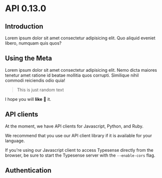 # API 0.13.0

## Introduction

Lorem ipsum dolor sit amet consectetur adipisicing elit. Quo aliquid eveniet libero, numquam quis quos?

## Using the Meta

Lorem ipsum dolor sit amet consectetur adipisicing elit. Nemo dicta maiores tenetur amet ratione id beatae mollitia quos corrupti. Similique nihil commodi reiciendis odio quia!

> This is just random text

I hope you will **like** 💟 it.

## API clients

At the moment, we have API clients for Javascript, Python, and Ruby.

We recommend that you use our API client library if it is available for your language.

<Tabs :tabs="['Ruby', 'Python', 'Javascript']">
  <template v-slot:Ruby>

```bash
gem install typesense
```

  </template>

  <template v-slot:Python>

```bash
pip install typesense
```

  </template>

  <template v-slot:Javascript>

```bash
# Node.js
npm install typesense
```

```html
<!-- Browser -->
<script src="dist/typesense.min.js"></script>
```

  </template>
</Tabs>

If you're using our Javascript client to access Typesense directly from the browser, be sure to start the Typesense server with the `--enable-cors` flag.

## Authentication

<Tabs :tabs="['Ruby', 'Python', 'Javascript', 'Shell']">
  <template v-slot:Ruby>

```ruby
require 'typesense'

client = Typesense::Client.new(
  nodes: [
    {
      host:     'localhost',
      port:     8108,
      protocol: 'http'
    }
  ],

  api_key:  '<API_KEY>',
  connection_timeout_seconds: 2
)
```

  </template>

  <template v-slot:Python>

```python
import typesense

client = typesense.Client({
  'nodes': [{
    'host': 'localhost',
    'port': '8108',
    'protocol': 'http',
  }],

  'api_key': '<API_KEY>',
  'connection_timeout_seconds': 2
})
```

  </template>

  <template v-slot:Javascript>

```js
/*
 *  Our Javascript client library works on both the client and the browser.
 *  When using the library on the browser, please be sure to use the
 *  search-only API Key rather than the master API key since the latter
 *  has write access to Typesense and you don't want to expose that.
 */
let client = new Typesense.Client({
  'nodes': [{
    'host': 'localhost',
    'port': '8108',
    'protocol': 'http',
  }],

  'apiKey': '<API_KEY>'
  'connectionTimeoutSeconds': 2
})
```

  </template>

  <template v-slot:Shell>

```bash
# API authentication is done via the `X-TYPESENSE-API-KEY` HTTP header.
curl -H "X-TYPESENSE-API-KEY: <API_KEY>" "http://localhost:8108/collections"
```

  </template>
</Tabs>
